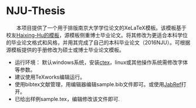 # NJU-Thesis

　　本项目提供了一个用于排版南京大学学位论文的XeLaTeX模板。该模板基于校友[Haixing-Hu的模板](https://github.com/Haixing-Hu/nju-thesis)，源模板侧重博士毕业论文。将其修改为更适合本科学位的毕业论文格式和风格，并用其完成了自己的本科毕业论文（2016NJU）。可根据源模板提供的手册修改为硕士或博士毕业论文模板。  
  * 运行环境： 默认windows系统，安装[ctex](http://www.ctex.org/CTeXDownload/)，linux或其他操作系统需修改字体等参数。
  * 建议使用TeXworks编辑运行。
  * 使用bibtex文献管理，用编辑器编辑sample.bib文件即可。或使用[JabRef](http://www.jabref.org/)打开。
  * 已给出样例sample.tex，编辑修改该文件即可.

